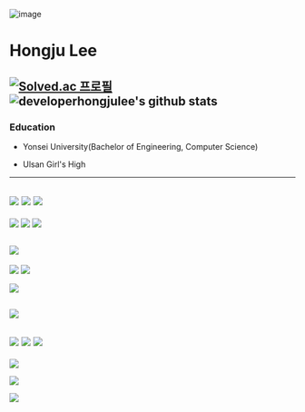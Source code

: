 ![image](https://github.com/developerhongjulee/developerhongjulee/assets/70627908/ead2d031-cb36-4d50-9bb4-dbc8e65b05e9)


# Hongju Lee

[![Solved.ac 프로필](http://mazassumnida.wtf/api/generate_badge?boj=wx776654)](https://solved.ac/wx776654)
![developerhongjulee's github stats](https://github-readme-stats.vercel.app/api?username=developerhongjulee&show_icons=true&theme=tokyonight)
---
### Education

* Yonsei University(Bachelor of Engineering, Computer Science)

* Ulsan Girl's High
---
![](https://img.shields.io/badge/JAVA-007396?style=for-the-badge&logo=java&logoColor=white)
![](https://img.shields.io/badge/Python-3776AB?style=for-the-badge&logo=Python&logoColor=white)
![](https://img.shields.io/badge/C++-00599C?style=for-the-badge&logo=C++&logoColor=white)
---
![](https://img.shields.io/badge/Spring-6DB33F?style=for-the-badge&logo=Spring&logoColor=white)
![](https://img.shields.io/badge/SpringBoot-6DB33F?style=for-the-badge&logo=SpringBoot&logoColor=white)
![](https://img.shields.io/badge/SpringSecurity-6DB33F?style=for-the-badge&logo=SpringSecurity&logoColor=white)

![](https://img.shields.io/badge/FastAPI-009688?style=for-the-badge&logo=FastAPI&logoColor=white)
---
![](https://img.shields.io/badge/mysql-4479A1?style=for-the-badge&logo=mysql&logoColor=white)
![](https://img.shields.io/badge/mariaDB-003545?style=for-the-badge&logo=mariaDB&logoColor=white)

![](https://img.shields.io/badge/Redis-DC382D?style=for-the-badge&logo=Redis&logoColor=white)

![](https://img.shields.io/badge/MongoDB-47A248?style=for-the-badge&logo=MongoDB&logoColor=white)
---
![](https://img.shields.io/badge/AmazonAWS-232F3E?style=for-the-badge&logo=AwsLambda&logoColor=white)
![](https://img.shields.io/badge/AwsLambda-FF9900?style=for-the-badge&logo=AwsLambda&logoColor=white)
![](https://img.shields.io/badge/AmazonS3-569A31?style=for-the-badge&logo=AmazonS3&logoColor=white)
---
![](https://img.shields.io/badge/Docker-2496ED?style=for-the-badge&logo=Docker&logoColor=white)

![](https://img.shields.io/badge/NGINX-009639?style=for-the-badge&logo=NGINX&logoColor=white)

![](https://img.shields.io/badge/Jenkins-D24939?style=for-the-badge&logo=Jenkins&logoColor=white)
